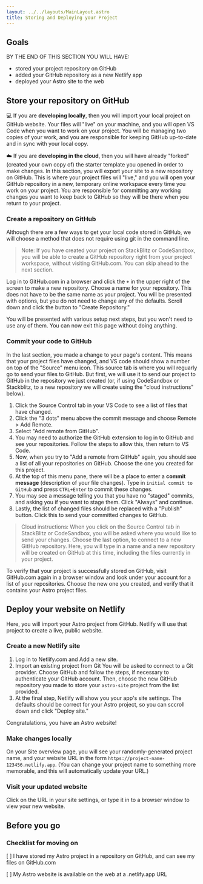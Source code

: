 ```yaml
---
layout: ../../layouts/MainLayout.astro
title: Storing and Deploying your Project
---
```


## Goals

BY THE END OF THIS SECTION YOU WILL HAVE:
- stored your project repository on GitHub
- added your GitHub repository as a new Netlify app
- deployed your Astro site to the web

## Store your repository on GitHub

:computer: If you are **developing locally**, then you will import your local project on GitHub website. Your files will "live" on your machine, and you will open VS Code when you want to work on your project. You will be managing two copies of your work, and you are responsible for keeping GitHub up-to-date and in sync with your local copy.

:cloud: If you are **developing in the cloud**, then you will have already "forked" (created your own copy of) the starter template you opened in order to make changes. In this section, you will export your site to a new repository on GitHub. This is where your project files will "live," and you will open your GitHub repository in a new, temporary online workspace every time you work on your project. You are responsible for committing any working changes you want to keep back to GitHub so they will be there when you return to your project.


### Create a repository on GitHub
Although there are a few ways to get your local code stored in GitHub, we will choose a method that does not require using git in the command line.

> Note: If you have created your project on StackBlitz or CodeSandbox, you will be able to create a GitHub repository right from your project workspace, without visiting GitHub.com. You can skip ahead to the next section.

Log in to GitHub.com in a browser and click the `+` in the upper right of the screen to make a new repository. Choose a name for your repository. This does not have to be the same name as your project. You will be presented with options, but you do not need to change any of the defaults. Scroll down and click the button to "Create Repository."

You will be presented with various setup next steps, but you won't need to use any of them. You can now exit this page without doing anything.

### Commit your code to GitHub

In the last section, you made a change to your page's content. This means that your project files have changed, and VS code should show a number on top of the "Source" menu icon. This source tab is where you will reguarly go to send your files to GitHub. But first, we will use it to send our project to GitHub in the repository we just created (or, if using CodeSandbox or Stackblitz, to a new repository we will create using the "cloud instructions" below).

1. Click the Source Control tab in your VS Code to see a list of files that have changed. 
2. Click the "3 dots" menu above the commit message and choose Remote > Add Remote.
3. Select "Add remote from GitHub".
4. You may need to authorize the GitHub extension to log in to GitHub and see your repositories. Follow the steps to allow this, then return to VS Code.
5. Now, when you try to "Add a remote from GitHub" again, you should see a list of all your repositories on GitHub. Choose the one you created for this project.
6. At the top of this menu pane, there will be a place to enter a **commit message** (description of your file changes). Type in `initial commit to GitHub` and press `CTRL+Enter` to commit these changes.
7. You may see a message telling you that you have no "staged" commits, and asking you if you want to stage them. Click "Always" and continue.
8. Lastly, the list of changed files should be replaced with a "Publish" button. Click this to send your committed changes to GitHub.

> Cloud instructions: When you click on the Source Control tab in StackBlitz or CodeSandbox, you will be asked where you would like to send your changes. Choose the last option, to connect to a new GitHub repository. Here, you will type in a name and a new repository will be created on GitHub at this time, including the files currently in your project. 

To verify that your project is successfully stored on GitHub, visit GitHub.com again in a browser window and look under your account for a list of your repositories. Choose the new one you created, and verify that it contains your Astro project files.

## Deploy your website on Netlify

Here, you will import your Astro project from GitHub. Netlify will use that project to create a live, public website. 

### Create a new Netlify site

1. Log in to Netlify.com and Add a new site.
2. Import an existing project from Git
You will be asked to connect to a Git provider. Choose GitHub and follow the steps, if necessary to authenticate your GitHub account. Then, choose the new GitHub repository you made to store your `astro-site` project from the list provided.
3. At the final step, Netlify will show you your app's site settings. The defaults should be correct for your Astro project, so you can sccroll down and click "Deploy site."

Congratulations, you have an Astro website!

### Make changes locally 

On your Site overview page, you will see your randomly-generated project name, and your website URL in the form `https://project-name-123456.netlify.app`. (You can change your project name to something more memorable, and this will automatically update your URL.)

### Visit your updated website

Click on the URL in your site settings, or type it in to a browser window to view your new website.

## Before you go

### Checklist for moving on

[ ] I have stored my Astro project in a repository on GitHub, and can see my files on GitHub.com

[ ] My Astro website is available on the web at a .netlify.app URL



